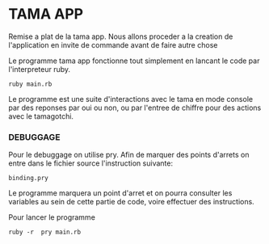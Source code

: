 <h1>TAMA APP</h1>

Remise a plat de la tama app.
Nous allons proceder a la creation de l'application en invite de commande avant de faire autre chose

Le programme tama app fonctionne tout simplement en lancant le code par l'interpreteur ruby.

```
ruby main.rb

```
Le programme est une suite d'interactions avec le tama en mode console par des reponses par
oui ou non, ou par l'entree de chiffre pour des actions avec le tamagotchi.

<h3>DEBUGGAGE</h3>
Pour le debuggage on utilise pry. 
Afin de marquer des points d'arrets on entre dans le fichier source l'instruction suivante:

```
binding.pry

```
Le programme marquera un point d'arret et on pourra consulter les variables au sein de cette partie
de code, voire effectuer des instructions.

Pour lancer le programme

```
ruby -r  pry main.rb 

```

























